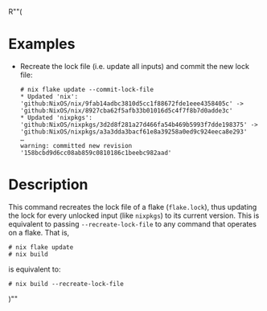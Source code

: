 R""(

# Examples

* Recreate the lock file (i.e. update all inputs) and commit the new
  lock file:

  ```console
  # nix flake update --commit-lock-file
  * Updated 'nix': 'github:NixOS/nix/9fab14adbc3810d5cc1f88672fde1eee4358405c' -> 'github:NixOS/nix/8927cba62f5afb33b01016d5c4f7f8b7d0adde3c'
  * Updated 'nixpkgs': 'github:NixOS/nixpkgs/3d2d8f281a27d466fa54b469b5993f7dde198375' -> 'github:NixOS/nixpkgs/a3a3dda3bacf61e8a39258a0ed9c924eeca8e293'
  …
  warning: committed new revision '158bcbd9d6cc08ab859c0810186c1beebc982aad'
  ```

# Description

This command recreates the lock file of a flake (`flake.lock`), thus
updating the lock for every unlocked input (like `nixpkgs`) to its
current version. This is equivalent to passing `--recreate-lock-file`
to any command that operates on a flake. That is,

```console
# nix flake update
# nix build
```

is equivalent to:

```console
# nix build --recreate-lock-file
```

)""
